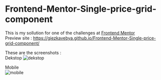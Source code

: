 # Frontend-Mentor-Single-price-grid-component
This is my sollution for one of the challenges at [Frontend Mentor](https://www.frontendmentor.io/) </br>
Preview site : https://giezkavebya.github.io/Frontend-Mentor-Single-price-grid-component/

These are the screenshots : </br>
Dekstop
![dekstop](https://user-images.githubusercontent.com/75057884/116079015-2f867b80-a64c-11eb-866b-559bd1cf053c.PNG)

Mobile </br>
![mobile](https://user-images.githubusercontent.com/75057884/116079019-31503f00-a64c-11eb-9f5e-2a132e22c8d6.jpeg)

